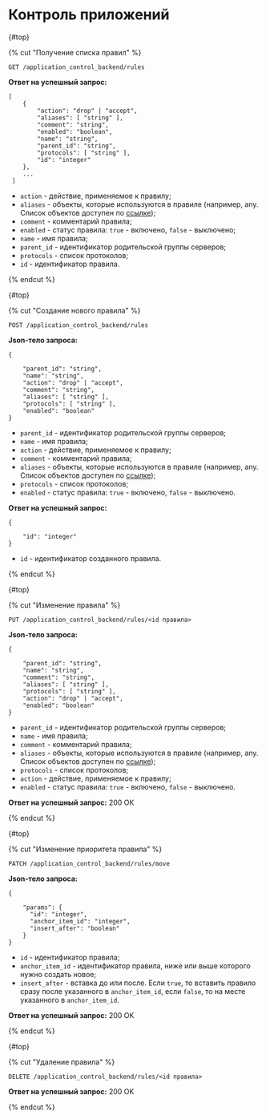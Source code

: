 # Контроль приложений

{#top}

{% cut "Получение списка правил" %}

```
GET /application_control_backend/rules
```

**Ответ на успешный запрос:**

```json5
[ 
    {
        "action": "drop" | "accept",
        "aliases": [ "string" ],
        "comment": "string",
        "enabled": "boolean",
        "name": "string",
        "parent_id": "string",
        "protocols": [ "string" ],
        "id": "integer"
    },
    ...
 ]
```

* `action` - действие, применяемое к правилу;
* `aliases` - объекты, которые используются в правиле (например, any. Список объектов доступен по [ссылке](../../../ngfw/api/description-of-handlers.md#poluchenie-identifikatorov-obektov));
* `comment` - комментарий правила;
* `enabled` - статус правила: `true` - включено, `false` - выключено;
* `name` - имя правила;
* `parent_id` - идентификатор родительской группы серверов;
* `protocols` - список протоколов;
* `id` - идентификатор правила.

{% endcut %}

{#top}

{% cut "Создание нового правила" %}

```
POST /application_control_backend/rules
```

**Json-тело запроса:**

```json5
{

    "parent_id": "string",
    "name": "string",
    "action": "drop" | "accept",
    "comment": "string",
    "aliases": [ "string" ],
    "protocols": [ "string" ],
    "enabled": "boolean"
}
```

* `parent_id` - идентификатор родительской группы серверов;
* `name` - имя правила;
* `action` - действие, применяемое к правилу;
* `comment` - комментарий правила;
* `aliases` - объекты, которые используются в правиле (например, any. Список объектов доступен по [ссылке](../../../ngfw/api/description-of-handlers.md#poluchenie-identifikatorov-obektov));
* `protocols` - список протоколов;
* `enabled` - статус правила: `true` - включено, `false` - выключено.

**Ответ на успешный запрос:**

```json5
{

    "id": "integer"
}
```

* `id` - идентификатор созданного правила.

{% endcut %}

{#top}

{% cut "Изменение правила" %}

```
PUT /application_control_backend/rules/<id правила>
```

**Json-тело запроса:**

```json5
{

    "parent_id": "string",
    "name": "string",
    "comment": "string",
    "aliases": [ "string" ],
    "protocols": [ "string" ],
    "action": "drop" | "accept",
    "enabled": "boolean"
}
```

* `parent_id` - идентификатор родительской группы серверов;
* `name` - имя правила;
* `comment` - комментарий правила;
* `aliases` - объекты, которые используются в правиле (например, any. Список объектов доступен по [ссылке](../../../ngfw/api/description-of-handlers.md#poluchenie-identifikatorov-obektov));
* `protocols` - список протоколов;
* `action` - действие, применяемое к правилу;
* `enabled` - статус правила: `true` - включено, `false` - выключено.

**Ответ на успешный запрос:** 200 ОК

{% endcut %}

{#top}

{% cut "Изменение приоритета правила" %}

```
PATCH /application_control_backend/rules/move
```

**Json-тело запроса:**

```json5
{

    "params": {
      "id": "integer",
      "anchor_item_id": "integer",
      "insert_after": "boolean"
    }
}
```

* `id` - идентификатор правила;
* `anchor_item_id` - идентификатор правила, ниже или выше которого нужно создать новое;
* `insert_after` - вставка до или после. Если `true`, то вставить правило сразу после указанного в `anchor_item_id`, если `false`, то на месте указанного в `anchor_item_id`.

**Ответ на успешный запрос:** 200 OK

{% endcut %}

{#top}

{% cut "Удаление правила" %}

```
DELETE /application_control_backend/rules/<id правила>
```

**Ответ на успешный запрос:** 200 OK

{% endcut %}


